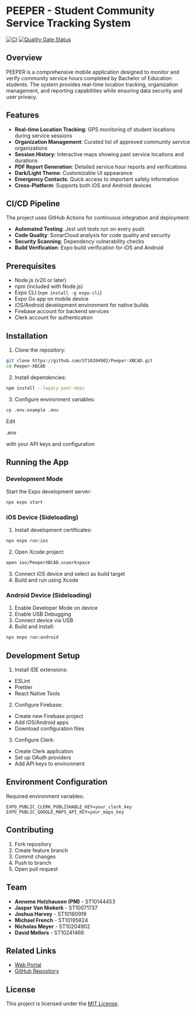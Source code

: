 # PEEPER - Student Community Service Tracking System

[![CI](https://github.com/ST10204902/Peeper-XBCAD/actions/workflows/main.yml/badge.svg)](https://github.com/ST10204902/Peeper-XBCAD/actions/workflows/main.yml)
[![Quality Gate Status](https://sonarcloud.io/api/project_badges/measure?project=ST10204902_Peeper-XBCAD&metric=alert_status)](https://sonarcloud.io/summary/new_code?id=ST10204902_Peeper-XBCAD)

## Overview

PEEPER is a comprehensive mobile application designed to monitor and verify community service hours completed by Bachelor of Education students. The system provides real-time location tracking, organization management, and reporting capabilities while ensuring data security and user privacy.

## Features

- **Real-time Location Tracking**: GPS monitoring of student locations during service sessions
- **Organization Management**: Curated list of approved community service organizations
- **Session History**: Interactive maps showing past service locations and durations
- **PDF Report Generation**: Detailed service hour reports and verifications
- **Dark/Light Theme**: Customizable UI appearance
- **Emergency Contacts**: Quick access to important safety information
- **Cross-Platform**: Supports both iOS and Android devices

## CI/CD Pipeline

The project uses GitHub Actions for continuous integration and deployment:

- **Automated Testing**: Jest unit tests run on every push
- **Code Quality**: SonarCloud analysis for code quality and security
- **Security Scanning**: Dependency vulnerability checks
- **Build Verification**: Expo build verification for iOS and Android

## Prerequisites

- Node.js (v20 or later)
- npm (included with Node.js)
- Expo CLI (`npm install -g expo-cli`)
- Expo Go app on mobile device
- iOS/Android development environment for native builds
- Firebase account for backend services
- Clerk account for authentication

## Installation

1. Clone the repository:
```bash
git clone https://github.com/ST10204902/Peeper-XBCAD.git
cd Peeper-XBCAD
```

2. Install dependencies:
```bash
npm install --legacy-peer-deps
```

3. Configure environment variables:
```bash
cp .env.example .env
```
Edit 

.env

 with your API keys and configuration

## Running the App

### Development Mode

Start the Expo development server:
```bash
npx expo start
```

### iOS Device (Sideloading)

1. Install development certificates:
```bash
npx expo run:ios
```

2. Open Xcode project:
```bash
open ios/PeeperXBCAD.xcworkspace
```

3. Connect iOS device and select as build target
4. Build and run using Xcode

### Android Device (Sideloading)

1. Enable Developer Mode on device
2. Enable USB Debugging
3. Connect device via USB
4. Build and install:
```bash 
npx expo run:android
```

## Development Setup

1. Install IDE extensions:
- ESLint
- Prettier
- React Native Tools

2. Configure Firebase:
- Create new Firebase project
- Add iOS/Android apps
- Download configuration files

3. Configure Clerk:
- Create Clerk application
- Set up OAuth providers
- Add API keys to environment

## Environment Configuration

Required environment variables:
```
EXPO_PUBLIC_CLERK_PUBLISHABLE_KEY=your_clerk_key
EXPO_PUBLIC_GOOGLE_MAPS_API_KEY=your_maps_key 
```

## Contributing

1. Fork repository
2. Create feature branch
3. Commit changes
4. Push to branch
5. Open pull request

## Team

- **Anneme Holzhausen (PM)** - ST10144453
- **Jasper Van Niekerk** - ST10071737
- **Joshua Harvey** - ST10180919
- **Michael French** - ST10195824
- **Nicholas Meyer** - ST10204902
- **David Mellors** - ST10241466

## Related Links

- [Web Portal](https://peeper-portal.vercel.app/)
- [GitHub Repository](https://github.com/ST10204902/Peeper-XBCAD)

## License

This project is licensed under the [MIT License](LICENSE).
